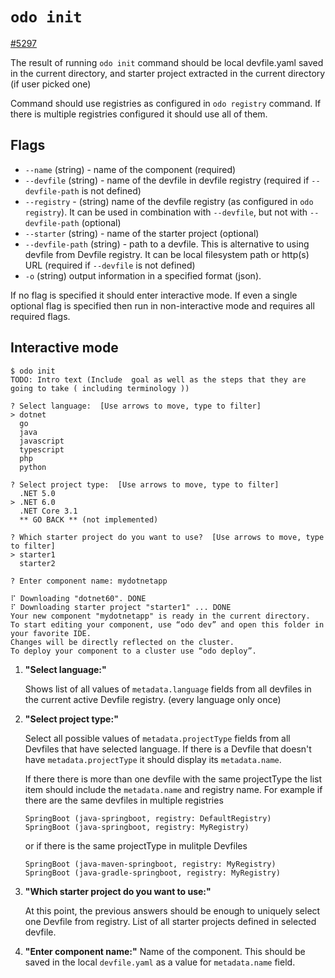
# `odo init`

[#5297](https://github.com/redhat-developer/odo/issues/5297)

The result of running `odo init` command should be local devfile.yaml saved in the current directory, and starter project extracted in the current directory (if user picked one)


Command should use registries as configured in `odo registry` command. If there is multiple registries configured it should use all of them.

## Flags

- `--name` (string) - name of the component (required)
- `--devfile` (string) - name of the devfile in devfile registry (required if `--devfile-path` is not defined)
- `--registry` - (string) name of the devfile registry (as configured in `odo registry`). It can be used in combination with `--devfile`, but not with `--devfile-path` (optional)
- `--starter`  (string) - name of the  starter project (optional)
- `--devfile-path` (string) - path to a devfile. This is alternative to using devfile from Devfile registry. It can be local filesystem path or http(s) URL (required if `--devfile` is not defined)
- `-o` (string) output information in a specified format (json).

If no flag is specified it should enter interactive mode.
If even a single optional flag is specified then run in non-interactive mode and requires all required flags.

## Interactive mode

```
$ odo init
TODO: Intro text (Include  goal as well as the steps that they are going to take ( including terminology ))

? Select language:  [Use arrows to move, type to filter]
> dotnet
  go
  java
  javascript
  typescript
  php
  python

? Select project type:  [Use arrows to move, type to filter]
  .NET 5.0
> .NET 6.0
  .NET Core 3.1
  ** GO BACK ** (not implemented)

? Which starter project do you want to use?  [Use arrows to move, type to filter]
> starter1
  starter2

? Enter component name: mydotnetapp

⠏ Downloading "dotnet60". DONE
⠏ Downloading starter project "starter1" ... DONE
Your new component "mydotnetapp" is ready in the current directory.
To start editing your component, use “odo dev” and open this folder in your favorite IDE.
Changes will be directly reflected on the cluster.
To deploy your component to a cluster use “odo deploy”.
```

1. **"Select language:"**

   Shows list of all values of `metadata.language` fields from all devfiles in the current active Devfile registry. (every language only once)

2. **"Select project type:"**

   Select all possible values of `metadata.projectType` fields from all Devfiles that have selected language.
    If there is a Devfile that doesn't have `metadata.projectType` it should display its `metadata.name`.

    If there there is more than one devfile with the same projectType the list item should include the `metadata.name` and registry name. For example  if there are the same devfiles in multiple registries

    ```
    SpringBoot (java-springboot, registry: DefaultRegistry)
    SpringBoot (java-springboot, registry: MyRegistry)
    ```

    or if there is the same projectType in mulitple Devfiles

    ```
    SpringBoot (java-maven-springboot, registry: MyRegistry)
    SpringBoot (java-gradle-springboot, registry: MyRegistry)
    ```

3. **"Which starter project do you want to use:"**

    At this point, the previous answers should be enough to uniquely select one Devfile from registry.
    List of all starter projects defined in selected devfile.

4. **"Enter component name:"**
    Name of the component. This should be saved in the local `devfile.yaml` as a value for `metadata.name` field.

